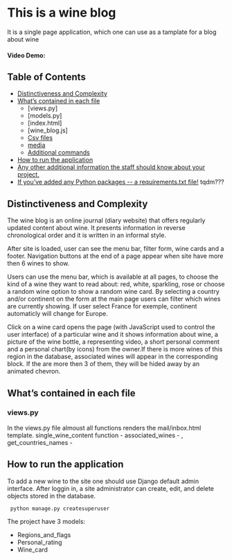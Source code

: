 # This is a wine blog 
It is a single page application, which one can use as a tamplate for a blog about wine
#### Video Demo:  <URL HERE>
## Table of Contents

* [Distinctiveness and Complexity](#distinctiveness-and-complexity)
* [What’s contained in each file](#what’s-contained-in-each-file)
    * [views.py]
    * [models.py]
    * [index.html]
    * [wine_blog.js]
    * [Csv files](#csv-files)
    * [media](#media)
    * [Additional commands](#additional-commands)
* [How to run the application](#how-to-run-the-application)
* [Any other additional information the staff should know about your project.](#about-the-algorithm)
* [If you’ve added any Python packages -- a requirements.txt file!](#design-of-the-project) 
tqdm???

## Distinctiveness and Complexity

The wine blog is an online journal (diary website) that offers regularly updated content about wine.
It presents information in reverse chronological order and it is written in an informal style.

After site is loaded, user can see the menu bar, filter form, wine cards and a footer.
Navigation buttons at the end of a page appear when site have more then 6 wines to show.

Users can use the menu bar, which is available at all pages, to choose the kind of a wine they want to read about: red, white, sparkling, rose or choose a random wine option to show a random wine card.
By selecting a country and/or continent on the form at the main page users can filter which wines are currently showing.
If user select France for exemple, continent automaticly will change for Europe.

Click on a wine card opens the page (with JavaScript used to control the user interface) of a particular wine and it shows information about wine, a picture of the wine bottle, a representing video, a short personal comment and a personal chart(by icons) from the owner.If there is more wines of this region in the database, associated wines will appear in the corresponding block. If the are more then 3 of them, they will be hided away by an animated chevron.

## What’s contained in each file
 ### views.py
 In the views.py file almoust all functions renders the mail/inbox.html template.
 single_wine_content function - 
 associated_wines - , 
 get_countries_names - 


## How to run the application
To add a new wine to the site one should use Django default admin interface.
After loggin in, a site administrator can create, edit, and delete objects stored in the database.

```
 python manage.py createsuperuser
```

The project have 3 models:
* Regions_and_flags
* Personal_rating
* Wine_card